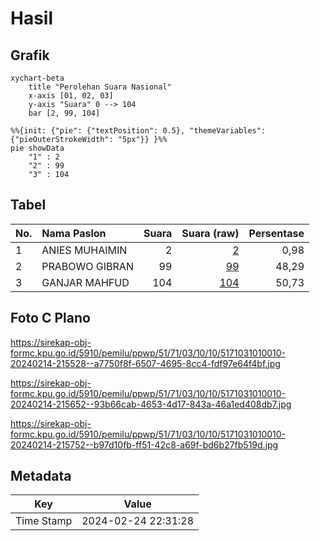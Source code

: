 # Hasil

## Grafik

```mermaid
xychart-beta
    title "Perolehan Suara Nasional"
    x-axis [01, 02, 03]
    y-axis "Suara" 0 --> 104
    bar [2, 99, 104]
```

```mermaid
%%{init: {"pie": {"textPosition": 0.5}, "themeVariables": {"pieOuterStrokeWidth": "5px"}} }%%
pie showData
    "1" : 2
    "2" : 99
    "3" : 104
```

## Tabel

| No. | Nama Paslon    | Suara | Suara (raw) | Persentase |
|:--- |:-------------- | -----:| -----------:| ----------:|
| 1   | ANIES MUHAIMIN | 2     | [2][p-1]    | 0,98       |
| 2   | PRABOWO GIBRAN | 99    | [99][p-2]   | 48,29      |
| 3   | GANJAR MAHFUD  | 104   | [104][p-3]  | 50,73      |


[p-1]: https://github.com/gigit-pemilu/pemilu-2024/blob/main/pilpres/hitung-suara/sub/51-bali/sub/71-kota-denpasar/sub/03-denpasar-barat/sub/1010-padangsambian/sub/010-tps/sub/paslon-1.txt
[p-2]: https://github.com/gigit-pemilu/pemilu-2024/blob/main/pilpres/hitung-suara/sub/51-bali/sub/71-kota-denpasar/sub/03-denpasar-barat/sub/1010-padangsambian/sub/010-tps/sub/paslon-2.txt
[p-3]: https://github.com/gigit-pemilu/pemilu-2024/blob/main/pilpres/hitung-suara/sub/51-bali/sub/71-kota-denpasar/sub/03-denpasar-barat/sub/1010-padangsambian/sub/010-tps/sub/paslon-3.txt

## Foto C Plano

https://sirekap-obj-formc.kpu.go.id/5910/pemilu/ppwp/51/71/03/10/10/5171031010010-20240214-215528--a7750f8f-6507-4695-8cc4-fdf97e64f4bf.jpg

https://sirekap-obj-formc.kpu.go.id/5910/pemilu/ppwp/51/71/03/10/10/5171031010010-20240214-215652--93b66cab-4653-4d17-843a-46a1ed408db7.jpg

https://sirekap-obj-formc.kpu.go.id/5910/pemilu/ppwp/51/71/03/10/10/5171031010010-20240214-215752--b97d10fb-ff51-42c8-a69f-bd6b27fb519d.jpg


## Metadata

| Key        | Value               |
| ---------- | ------------------- |
| Time Stamp | 2024-02-24 22:31:28 |



